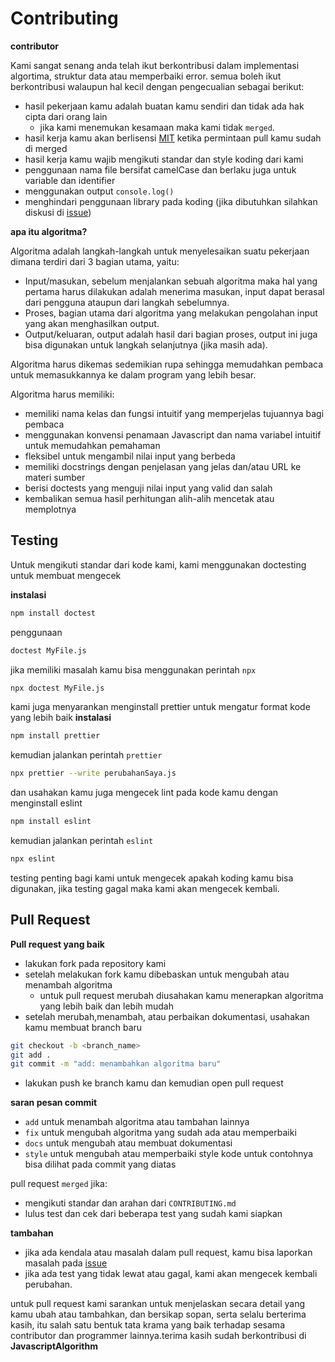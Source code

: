 # Contributing

**contributor**

Kami sangat senang anda telah ikut berkontribusi dalam implementasi algortima, struktur data atau memperbaiki error.
semua boleh ikut berkontribusi walaupun hal kecil dengan pengecualian sebagai berikut:

- hasil pekerjaan kamu adalah buatan kamu sendiri dan tidak ada hak cipta dari orang lain
  - jika kami menemukan kesamaan maka kami tidak `merged`.
- hasil kerja kamu akan berlisensi [MIT](LICENSE) ketika permintaan pull kamu sudah di merged
- hasil kerja kamu wajib mengikuti standar dan style koding dari kami
- penggunaan nama file bersifat camelCase dan berlaku juga untuk variable dan identifier
- menggunakan output `console.log()`
- menghindari penggunaan library pada koding (jika dibutuhkan silahkan diskusi di [issue](https://github.com/bellshade/JavascriptAlgorithm/issues))

**apa itu algoritma?**

Algoritma adalah langkah-langkah untuk menyelesaikan suatu pekerjaan dimana terdiri dari 3 bagian utama, yaitu:

- Input/masukan, sebelum menjalankan sebuah algoritma maka hal yang pertama harus dilakukan adalah menerima masukan, input dapat berasal dari pengguna ataupun dari langkah sebelumnya.
- Proses, bagian utama dari algoritma yang melakukan pengolahan input yang akan menghasilkan output.
- Output/keluaran, output adalah hasil dari bagian proses, output ini juga bisa digunakan untuk langkah selanjutnya (jika masih ada).

Algoritma harus dikemas sedemikian rupa sehingga memudahkan pembaca untuk memasukkannya ke dalam program yang lebih besar.

Algoritma harus memiliki:

- memiliki nama kelas dan fungsi intuitif yang memperjelas tujuannya bagi pembaca
- menggunakan konvensi penamaan Javascript dan nama variabel intuitif untuk memudahkan pemahaman
- fleksibel untuk mengambil nilai input yang berbeda
- memiliki docstrings dengan penjelasan yang jelas dan/atau URL ke materi sumber
- berisi doctests yang menguji nilai input yang valid dan salah
- kembalikan semua hasil perhitungan alih-alih mencetak atau memplotnya

## Testing

Untuk mengikuti standar dari kode kami, kami menggunakan doctesting untuk membuat mengecek

**instalasi**

```bash
npm install doctest
```

penggunaan

```bash
doctest MyFile.js
```

jika memiliki masalah kamu bisa menggunakan perintah `npx`

```bash
npx doctest MyFile.js
```

kami juga menyarankan menginstall prettier untuk mengatur format kode yang lebih baik
**instalasi**
```bash
npm install prettier
```
kemudian jalankan perintah ``prettier``
```bash
npx prettier --write perubahanSaya.js
```

dan usahakan kamu juga mengecek lint pada kode kamu dengan menginstall eslint
```bash
npm install eslint
```
kemudian jalankan perintah ``eslint``
```bash
npx eslint
```

testing penting bagi kami untuk mengecek apakah koding kamu bisa digunakan, jika testing gagal maka kami akan mengecek kembali.

## Pull Request

**Pull request yang baik**

- lakukan fork pada repository kami
- setelah melakukan fork kamu dibebaskan untuk mengubah atau menambah algoritma
  - untuk pull request merubah diusahakan kamu menerapkan algoritma yang lebih baik dan lebih mudah
- setelah merubah,menambah, atau perbaikan dokumentasi, usahakan kamu membuat branch baru

```bash
git checkout -b <branch_name>
git add .
git commit -m "add: menambahkan algoritma baru"
```

- lakukan push ke branch kamu dan kemudian open pull request

**saran pesan commit**

- `add` untuk menambah algoritma atau tambahan lainnya
- `fix` untuk mengubah algoritma yang sudah ada atau memperbaiki
- `docs` untuk mengubah atau membuat dokumentasi
- `style` untuk mengubah atau memperbaiki style kode untuk contohnya bisa dilihat pada commit yang diatas

pull request `merged` jika:

- mengikuti standar dan arahan dari `CONTRIBUTING.md`
- lulus test dan cek dari beberapa test yang sudah kami siapkan

**tambahan**

- jika ada kendala atau masalah dalam pull request, kamu bisa laporkan masalah pada [issue](https://github.com/bellshade/JavascriptAlgorithm/issues)
- jika ada test yang tidak lewat atau gagal, kami akan mengecek kembali perubahan.

untuk pull request kami sarankan untuk menjelaskan secara detail yang kamu ubah atau tambahkan, dan bersikap sopan, serta selalu berterima kasih, itu salah satu bentuk tata krama yang baik terhadap sesama contributor dan programmer lainnya.terima kasih sudah berkontribusi di **JavascriptAlgorithm**
